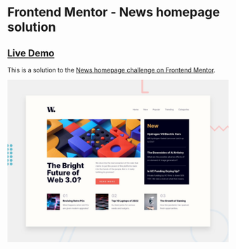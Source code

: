 # Frontend Mentor - News homepage solution

## [Live Demo](https://news-homepage-frontendmentor.vercel.app/)

This is a solution to the [News homepage challenge on Frontend Mentor](https://www.frontendmentor.io/challenges/news-homepage-H6SWTa1MFl). 

![Design preview for the News homepage coding challenge](/public/design/desktop-preview.jpg)